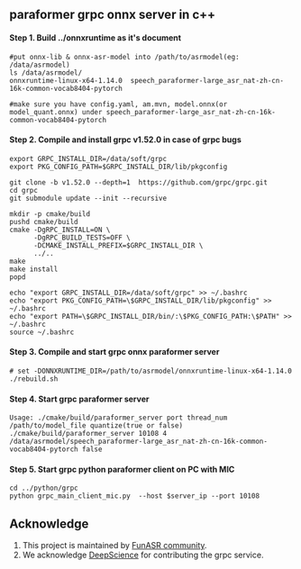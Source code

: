 ## paraformer grpc onnx server in c++

#### Step 1. Build ../onnxruntime as it's document
```
#put onnx-lib & onnx-asr-model into /path/to/asrmodel(eg: /data/asrmodel)
ls /data/asrmodel/
onnxruntime-linux-x64-1.14.0  speech_paraformer-large_asr_nat-zh-cn-16k-common-vocab8404-pytorch

#make sure you have config.yaml, am.mvn, model.onnx(or model_quant.onnx) under speech_paraformer-large_asr_nat-zh-cn-16k-common-vocab8404-pytorch

```

#### Step 2. Compile and install grpc v1.52.0 in case of grpc bugs
```
export GRPC_INSTALL_DIR=/data/soft/grpc
export PKG_CONFIG_PATH=$GRPC_INSTALL_DIR/lib/pkgconfig

git clone -b v1.52.0 --depth=1  https://github.com/grpc/grpc.git
cd grpc
git submodule update --init --recursive

mkdir -p cmake/build
pushd cmake/build
cmake -DgRPC_INSTALL=ON \
      -DgRPC_BUILD_TESTS=OFF \
      -DCMAKE_INSTALL_PREFIX=$GRPC_INSTALL_DIR \
      ../..
make
make install
popd

echo "export GRPC_INSTALL_DIR=/data/soft/grpc" >> ~/.bashrc
echo "export PKG_CONFIG_PATH=\$GRPC_INSTALL_DIR/lib/pkgconfig" >> ~/.bashrc
echo "export PATH=\$GRPC_INSTALL_DIR/bin/:\$PKG_CONFIG_PATH:\$PATH" >> ~/.bashrc
source ~/.bashrc
```

#### Step 3. Compile and start grpc onnx paraformer server
```
# set -DONNXRUNTIME_DIR=/path/to/asrmodel/onnxruntime-linux-x64-1.14.0
./rebuild.sh
```

#### Step 4. Start grpc paraformer server
```
Usage: ./cmake/build/paraformer_server port thread_num /path/to/model_file quantize(true or false)
./cmake/build/paraformer_server 10108 4 /data/asrmodel/speech_paraformer-large_asr_nat-zh-cn-16k-common-vocab8404-pytorch false
```

#### Step 5. Start grpc python paraformer client  on PC with MIC
```
cd ../python/grpc
python grpc_main_client_mic.py  --host $server_ip --port 10108
```

## Acknowledge
1. This project is maintained by [FunASR community](https://github.com/alibaba-damo-academy/FunASR).
2. We acknowledge [DeepScience](https://www.deepscience.cn) for contributing the grpc service.
